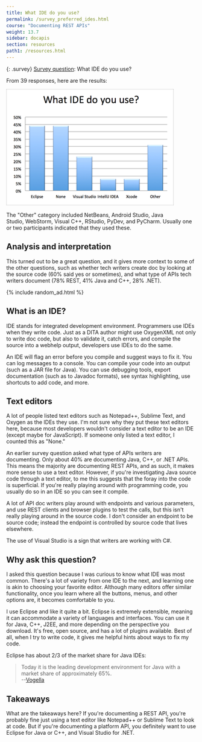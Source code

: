 ```yaml
---
title: What IDE do you use?
permalink: /survey_preferred_ides.html
course: "Documenting REST APIs"
weight: 13.7
sidebar: docapis
section: resources
path1: /resources.html
---
```


{: .survey}
[Survey question](survey_introduction.html): What IDE do you use?

From 39 responses, here are the results:

![whatide2](images/whatide2.png)

The "Other" category included NetBeans, Android Studio, Java Studio, WebStorm, Visual C++, RStudio, PyDev, and PyCharm. Usually one or two participants indicated that they used these.

## Analysis and interpretation

This turned out to be a great question, and it gives more context to some of the other questions, such as whether tech writers create doc by looking at the source code (60% said yes or sometimes), and what type of APIs tech writers document (78% REST, 41% Java and C++, 28% .NET).

{% include random_ad.html %}

## What is an IDE?

IDE stands for integrated development environment. Programmers use IDEs when they write code. Just as a DITA author might use OxygenXML not only to write doc code, but also to validate it, catch errors, and compile the source into a webhelp output, developers use IDEs to do the same.

An IDE will flag an error before you compile and suggest ways to fix it. You can log messages to a console. You can compile your code into an output (such as a JAR file for Java). You can use debugging tools, export documentation (such as to Javadoc formats), see syntax highlighting, use shortcuts to add code, and more.

## Text editors

A lot of people listed text editors such as Notepad++, Sublime Text, and Oxygen as the IDEs they use. I'm not sure why they put these text editors here, because most developers wouldn't consider a text editor to be an IDE (except maybe for JavaScript). If someone only listed a text editor, I counted this as "None."

An earlier survey question asked what type of APIs writers are documenting. Only about 40% are documenting Java, C++, or .NET APIs. This means the majority are documenting REST APIs, and as such, it makes more sense to use a text editor. However, if you're investigating Java source code through a text editor, to me this suggests that the foray into the code is superficial. If you're really playing around with programming code, you usually do so in an IDE so you can see it compile.

A lot of API doc writers play around with endpoints and various parameters, and use REST clients and browser plugins to test the calls, but this isn't really playing around in the source code. I don't consider an endpoint to be source code; instead the endpoint is controlled by source code that lives elsewhere.

The use of Visual Studio is a sign that writers are working with C#.

## Why ask this question?

I asked this question because I was curious to know what IDE was most common. There's a lot of variety from one IDE to the next, and learning one is akin to choosing your favorite editor. Although many editors offer similar functionality, once you learn where all the buttons, menus, and other options are, it becomes comfortable to you.

I use Eclipse and like it quite a bit. Eclipse is extremely extensible, meaning it can accommodate a variety of languages and interfaces. You can use it for Java, C++, J2EE, and more depending on the perspective you download. It's free, open source, and has a lot of plugins available. Best of all, when I try to write code, it gives me helpful hints about ways to fix my code.

Eclipse has about 2/3 of the market share for Java IDEs:

> Today it is the leading development environment for Java with a market share of approximately 65%.  
> --[Vogella](http://www.vogella.com/tutorials/Eclipse/article.html)

## Takeaways

What are the takeaways here? If you're documenting a REST API, you're probably fine just using a text editor like Notepad++ or Sublime Text to look at code. But if you're documenting a platform API, you definitely want to use Eclipse for Java or C++, and Visual Studio for .NET.
